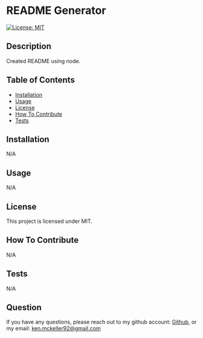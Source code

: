# README Generator
  [![License: MIT](https://img.shields.io/badge/License-MIT-red.svg)](https://opensource.org/licenses/MIT)
  ## Description
Created README using node.
  ## Table of Contents
  - [Installation](#installation)
  - [Usage](#usage)
  - [License](#license)
  - [How To Contribute](#contributions)
  - [Tests](#testing)
  ## Installation

N/A

  ## Usage

N/A

  ## License

This project is licensed under MIT.
  ## How To Contribute

N/A

  ## Tests

N/A
  ## Question
 If you have any questions, please reach out to my github account: [Github](https://github.com/kenmck92), or my email: [ken.mckeller92@gmail.com](ken.mckeller92@gmail.com)

